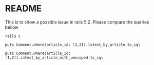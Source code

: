 # README

This is to show a possible issue in rails 5.2.
Please compare the queries bellow

```
rails c

puts Comment.where(article_id: [1,2]).latest_by_article.to_sql

puts Comment.where(article_id: [1,2]).latest_by_article_with_unscoped.to_sql
```
